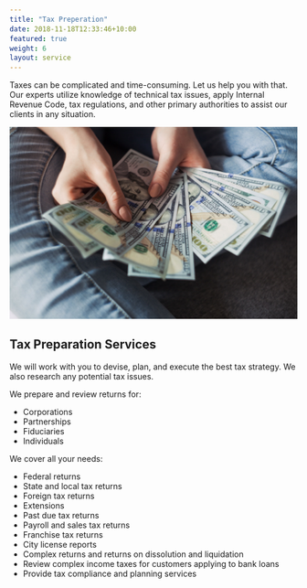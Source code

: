 ```yaml
---
title: "Tax Preperation"
date: 2018-11-18T12:33:46+10:00
featured: true
weight: 6
layout: service
---
```


Taxes can be complicated and time-consuming. Let us help you with that. Our experts utilize knowledge of technical tax issues, apply Internal Revenue Code, tax regulations, and other primary authorities to assist our clients in any situation.

![Accounting Services](/images/alexander-mils-lCPhGxs7pww-unsplash.jpg) <!-- 1920 × 1263 -->

## Tax Preparation Services

We will work with you to devise, plan, and execute the best tax strategy. We also research any potential tax issues.  

We prepare and review returns for:

* Corporations
* Partnerships
* Fiduciaries
* Individuals

We cover all your needs: 

* Federal returns
* State and local tax returns
* Foreign tax returns
* Extensions
* Past due tax returns
* Payroll and sales tax returns
* Franchise tax returns
* City license reports
* Complex returns and returns on dissolution and liquidation
* Review complex income taxes for customers applying to bank loans
* Provide tax compliance and planning services

